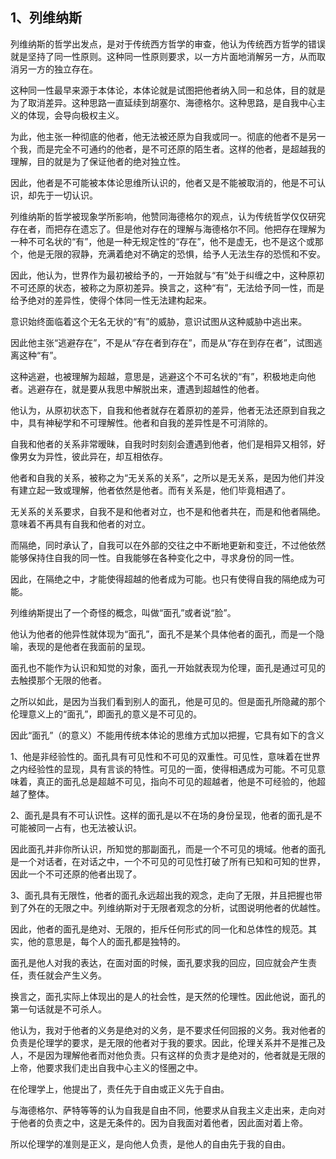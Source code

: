<h2>1、列维纳斯</h2><p>列维纳斯的哲学出发点，是对于传统西方哲学的审查，他认为传统西方哲学的错误就是坚持了同一性原则。这种同一性原则要求，以一方片面地消解另一方，从而取消另一方的独立存在。</p><p>这种同一性最早来源于本体论，本体论就是试图把他者纳入同一和总体，目的就是为了取消差异。这种思路一直延续到胡塞尔、海德格尔。这种思路，是自我中心主义的体现，会导向极权主义。</p><p>为此，他主张一种彻底的他者，他无法被还原为自我或同一。彻底的他者不是另一个我，而是完全不可通约的他者，是不可还原的陌生者。这样的他者，是超越我的理解，目的就是为了保证他者的绝对独立性。</p><p>因此，他者是不可能被本体论思维所认识的，他者又是不能被取消的，他是不可认识，却先于一切认识。</p><p>列维纳斯的哲学被现象学所影响，他赞同海德格尔的观点，认为传统哲学仅仅研究存在者，而把存在遗忘了。但是他对存在的理解与海德格尔不同。他把存在理解为一种不可名状的“有”，他是一种无规定性的“存在”，他不是虚无，也不是这个或那个，他是无限的寂静，充满着绝对不确定的恐惧，给予人无法生存的恐慌和不安。</p><p>因此，他认为，世界作为最初被给予的，一开始就与“有”处于纠缠之中，这种原初不可还原的状态，被称之为原初差异。换言之，这种“有”，无法给予同一性，而是给予绝对的差异性，使得个体同一性无法建构起来。</p><p>意识始终面临着这个无名无状的“有”的威胁，意识试图从这种威胁中逃出来。</p><p>因此他主张“逃避存在”，不是从“存在者到存在”，而是从“存在到存在者”，试图逃离这种“有”。</p><p>这种逃避，也被理解为超越，意思是，逃避这个不可名状的“有”，积极地走向他者。逃避存在，就是要从我思中解脱出来，遭遇到超越性的他者。</p><p>他认为，从原初状态下，自我和他者就存在着原初的差异，他者无法还原到自我之中，具有神秘学和不可理解性。他者和自我的差异性是不可消除的。</p><p>自我和他者的关系非常暧昧，自我时时刻刻会遭遇到他者，他们是相异又相邻，好像男女为异性，彼此异在，却互相依存。</p><p>他者和自我的关系，被称之为“无关系的关系”，之所以是无关系，是因为他们并没有建立起一致或理解，他者依然是他者。而有关系是，他们毕竟相遇了。</p><p>无关系的关系要求，自我不是和他者对立，也不是和他者共在，而是和他者隔绝。意味着不再具有自我和他者的对立。</p><p>而隔绝，同时承认了，自我可以在外部的交往之中不断地更新和变迁，不过他依然能够保持住自我的同一性。自我能够在各种变化之中，寻求身份的同一性。</p><p>因此，在隔绝之中，才能使得超越的他者成为可能。也只有使得自我的隔绝成为可能。</p><p>列维纳斯提出了一个奇怪的概念，叫做“面孔”或者说“脸”。</p><p>他认为他者的他异性就体现为“面孔”，面孔不是某个具体他者的面孔，而是一个隐喻，表现的是他者在我面前的呈现。</p><p>面孔也不能作为认识和知觉的对象，面孔一开始就表现为伦理，面孔是通过可见的去触摸那个无限的他者。</p><p>之所以如此，是因为当我们看到别人的面孔，他是可见的。但是面孔所隐藏的那个伦理意义上的“面孔”，即面孔的意义是不可见的。</p><p>因此“面孔”（的意义）不能用传统本体论的思维方式加以把握，它具有如下的含义</p><p>1、他是非经验性的。面孔具有可见性和不可见的双重性。可见性，意味着在世界之内经验性的显现，具有言谈的特性。可见的一面，使得相遇成为可能。不可见意味着，真正的面孔总是超越不可见，指向不可见的超越者，他是不可经验的，他超越了整体。</p><p>2、面孔是具有不可认识性。这样的面孔是以不在场的身份呈现，他者的面孔是不可能被同一占有，也无法被认识。</p><p>因此面孔并非你所认识，所知觉的那副面孔，而是一个不可见的境域。他者的面孔是一个对话者，在对话之中，一个不可见的可见性打破了所有已知和可知的世界，因此一个不可还原的他者出现了。</p><p>3、面孔具有无限性，他者的面孔永远超出我的观念，走向了无限，并且把握也带到了外在的无限之中。列维纳斯对于无限者观念的分析，试图说明他者的优越性。</p><p>因此，他者的面孔是绝对、无限的，拒斥任何形式的同一化和总体性的规范。其实，他的意思是，每个人的面孔都是独特的。</p><p>面孔是他人对我的表达，在面对面的时候，面孔要求我的回应，回应就会产生责任，责任就会产生义务。</p><p>换言之，面孔实际上体现出的是人的社会性，是天然的伦理性。因此他说，面孔的第一句话就是不可杀人。</p><p>他认为，我对于他者的义务是绝对的义务，是不要求任何回报的义务。我对他者的负责是伦理学的要求，是无限的他者对于我的要求。因此，伦理关系并不是推己及人，不是因为理解他者而对他负责。只有这样的负责才是绝对的，他者就是无限的上帝，他要求我们走出自我中心主义的怪圈之中。</p><p>在伦理学上，他提出了，责任先于自由或正义先于自由。</p><p>与海德格尔、萨特等等的认为自我是自由不同，他要求从自我主义走出来，走向对于他者的负责之中，这是无条件的。因为自我面对着他者，因此面对着上帝。</p><p>所以伦理学的准则是正义，是向他人负责，是他人的自由先于我的自由。</p><p></p>